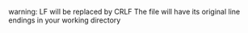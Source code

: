 warning: LF will be replaced by CRLF
The file will have its original line endings in your working directory